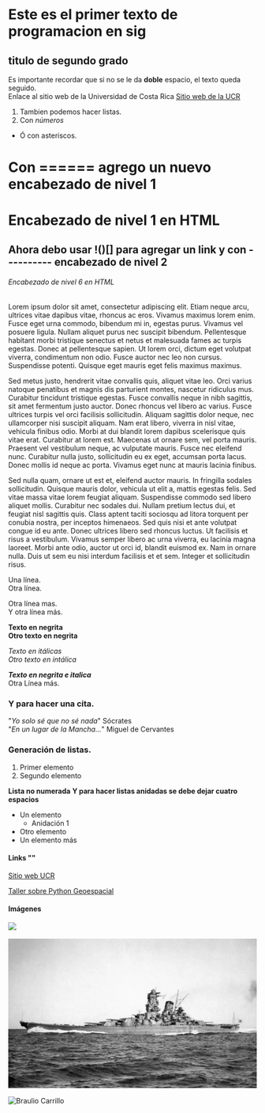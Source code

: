 # Este es el primer texto de programacion en sig  
## titulo de segundo grado  
Es importante recordar que si no se le da __doble__ espacio, el texto queda seguido.  
Enlace al sitio web de la Universidad de Costa Rica 
[Sitio web de la UCR](https://www.ucr.ac.cr/actividades/2022/8/)  
1. Tambien podemos hacer listas.  
2. Con _números_  
* Ó con asteriscos.  

Con ====== agrego un nuevo encabezado de nivel 1  
=================================================

<h1>Encabezado de nivel 1 en HTML</h1>

Ahora debo usar !()[] para agregar un link y con  ---------- encabezado de nivel 2  
----------------------------------------------------------------

<h6>Encabezado de nivel 6 en HTML</h6>


Lorem ipsum dolor sit amet, consectetur adipiscing elit. Etiam neque arcu, ultrices vitae dapibus vitae, rhoncus ac eros. Vivamus maximus lorem enim. Fusce eget urna commodo, bibendum mi in, egestas purus. Vivamus vel posuere ligula. Nullam aliquet purus nec suscipit bibendum. Pellentesque habitant morbi tristique senectus et netus et malesuada fames ac turpis egestas. Donec at pellentesque sapien. Ut lorem orci, dictum eget volutpat viverra, condimentum non odio. Fusce auctor nec leo non cursus. Suspendisse potenti. Quisque eget mauris eget felis maximus maximus.  

Sed metus justo, hendrerit vitae convallis quis, aliquet vitae leo. Orci varius natoque penatibus et magnis dis parturient montes, nascetur ridiculus mus. Curabitur tincidunt tristique egestas. Fusce convallis neque in nibh sagittis, sit amet fermentum justo auctor. Donec rhoncus vel libero ac varius. Fusce ultrices turpis vel orci facilisis sollicitudin. Aliquam sagittis dolor neque, nec ullamcorper nisi suscipit aliquam. Nam erat libero, viverra in nisl vitae, vehicula finibus odio. Morbi at dui blandit lorem dapibus scelerisque quis vitae erat. Curabitur at lorem est. Maecenas ut ornare sem, vel porta mauris. Praesent vel vestibulum neque, ac vulputate mauris. Fusce nec eleifend nunc. Curabitur nulla justo, sollicitudin eu ex eget, accumsan porta lacus. Donec mollis id neque ac porta. Vivamus eget nunc at mauris lacinia finibus.  

Sed nulla quam, ornare ut est et, eleifend auctor mauris. In fringilla sodales sollicitudin. Quisque mauris dolor, vehicula ut elit a, mattis egestas felis. Sed vitae massa vitae lorem feugiat aliquam. Suspendisse commodo sed libero aliquet mollis. Curabitur nec sodales dui. Nullam pretium lectus dui, et feugiat nisl sagittis quis. Class aptent taciti sociosqu ad litora torquent per conubia nostra, per inceptos himenaeos. Sed quis nisi et ante volutpat congue id eu ante. Donec ultrices libero sed rhoncus luctus. Ut facilisis et risus a vestibulum. Vivamus semper libero ac urna viverra, eu lacinia magna laoreet. Morbi ante odio, auctor ut orci id, blandit euismod ex. Nam in ornare nulla. Duis ut sem eu nisi interdum facilisis et et sem. Integer et sollicitudin risus.  

Una línea.  
Otra línea.  

Otra línea mas.<Br>
  Y otra línea más.  

  **Texto en negrita**  
  __Otro texto en negrita__  
  
  *Texto en itálicas*  
  _Otro texto en intálica_
  
  
 **_Texto en negrita e italica_**  
Otra Línea más.
  
  ### Y para hacer una cita.
  "*Yo solo sé que no sé nada*"  Sócrates  
  "*En un lugar de la Mancha...*"  Miguel de Cervantes 
  
  ### Generación de listas.
  
  1. Primer elemento  
  2. Segundo elemento  
  
  **Lista no numerada**
  **Y para hacer listas anidadas se debe dejar cuatro espacios**
  
  - Un elemento  
      * Anidación 1
  - Otro elemento  
  - Un elemento más  

  #### **Links "[]()"**
  
  [Sitio web UCR](https://www.ucr.ac.cr/actividades/2022/8/)  
  
  [Taller sobre Python Geoespacial](https://2022.foss4g.org/schedule_workshop.php#)
  
  #### **Imágenes**  
  
  ![](https://www.ucr.ac.cr/medios/fotos/2020/csm_nt20-64_42f1d96d735f773a834a3a8.jpg)
  
  ![](Yamato.jpg)
  
  ![Braulio Carrillo](https://upload.wikimedia.org/wikipedia/commons/a/a3/BraulioCarrillo1.jpg)
